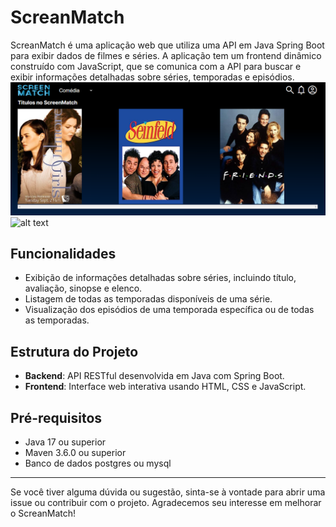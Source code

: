 # ScreanMatch

ScreanMatch é uma aplicação web que utiliza uma API em Java Spring Boot para exibir dados de filmes e séries. A aplicação tem um frontend dinâmico construído com JavaScript, que se comunica com a API para buscar e exibir informações detalhadas sobre séries, temporadas e episódios.
![alt text](image.png)
![alt text](image-1.png)
## Funcionalidades

- Exibição de informações detalhadas sobre séries, incluindo título, avaliação, sinopse e elenco.
- Listagem de todas as temporadas disponíveis de uma série.
- Visualização dos episódios de uma temporada específica ou de todas as temporadas.

## Estrutura do Projeto

- **Backend**: API RESTful desenvolvida em Java com Spring Boot.
- **Frontend**: Interface web interativa usando HTML, CSS e JavaScript.

## Pré-requisitos

- Java 17 ou superior
- Maven 3.6.0 ou superior
- Banco de dados postgres ou mysql 

---

Se você tiver alguma dúvida ou sugestão, sinta-se à vontade para abrir uma issue ou contribuir com o projeto. Agradecemos seu interesse em melhorar o ScreanMatch!